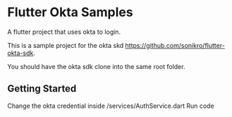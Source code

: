# Flutter Okta Samples

A flutter project that uses okta to login.

This is a sample project for the okta skd https://github.com/sonikro/flutter-okta-sdk.

You should have the okta sdk clone into the same root folder.

## Getting Started

Change the okta credential inside /services/AuthService.dart
Run code